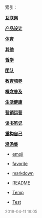  索引：


**[互联网](/互联网/index.md)**

**[产品设计](/产品设计/index.md)**

**[体育](/体育/index.md)**

**[其他](/其他/index.md)**

**[哲学](/哲学/index.md)**

**[团队](/团队/index.md)**

**[教育培养](/教育培养/index.md)**

**[概念普及](/概念普及/index.md)**

**[生活健康](/生活健康/index.md)**

**[营销运营](/营销运营/index.md)**

**[读书笔记](/读书笔记/index.md)**

**[重构自己](/重构自己/index.md)**

**[鸡汤集](/鸡汤集/index.md)**

- [emoji](/emoji.md)

- [favorite](/favorite.md)

- [markdown](/markdown.md)

- [README](/README.md)

- [Temp](/Temp.md)

- [Test](/Test.md)


<font size=2 color='grey'> 2019-04-11 16:05 </font>